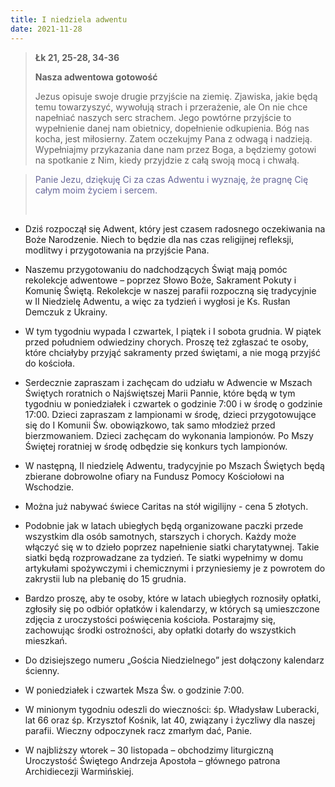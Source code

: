 ```yaml
---
title: I niedziela adwentu
date: 2021-11-28
---
```


> **Łk 21, 25-28, 34-36**
>
> **Nasza adwentowa gotowość**
>
> Jezus opisuje swoje drugie przyjście na ziemię. Zjawiska, jakie będą temu towarzyszyć, wywołują strach i przerażenie, ale On nie chce napełniać naszych serc strachem. Jego powtórne przyjście to wypełnienie danej nam obietnicy, dopełnienie odkupienia. Bóg nas kocha, jest miłosierny. Zatem oczekujmy Pana z odwagą i nadzieją. Wypełniajmy przykazania dane nam przez Boga, a będziemy gotowi na spotkanie z Nim, kiedy przyjdzie z całą swoją mocą i chwałą.

> <span style="color: #666699;"> Panie Jezu, dziękuję Ci za czas Adwentu i wyznaję, że pragnę Cię całym moim życiem i sercem. </span>
>
> &nbsp;

- Dziś rozpoczął się Adwent, który jest czasem radosnego oczekiwania na Boże Narodzenie. Niech to będzie dla nas czas religijnej refleksji, modlitwy i przygotowania na przyjście Pana.
- Naszemu przygotowaniu do nadchodzących Świąt mają pomóc rekolekcje adwentowe – poprzez Słowo Boże, Sakrament Pokuty i Komunię Świętą. Rekolekcje w naszej parafii rozpoczną się tradycyjnie w II Niedzielę Adwentu, a więc za tydzień i wygłosi je Ks. Rusłan Demczuk z Ukrainy.
- W tym tygodniu wypada I czwartek, I piątek i I sobota grudnia. W piątek przed południem odwiedziny chorych. Proszę też zgłaszać te osoby, które chciałyby przyjąć sakramenty przed świętami, a nie mogą przyjść do kościoła.
- Serdecznie zapraszam i zachęcam do udziału w Adwencie w Mszach Świętych roratnich o Najświętszej Marii Pannie, które będą w tym tygodniu w poniedziałek i czwartek o godzinie 7:00 i w środę o godzinie 17:00. Dzieci zapraszam z lampionami w środę, dzieci przygotowujące się do I Komunii Św. obowiązkowo, tak samo młodzież przed bierzmowaniem. Dzieci zachęcam do wykonania lampionów. Po Mszy Świętej roratniej w środę odbędzie się konkurs tych lampionów.
- W następną, II niedzielę Adwentu, tradycyjnie po Mszach Świętych będą zbierane dobrowolne ofiary na Fundusz Pomocy Kościołowi na Wschodzie.

- Można już nabywać świece Caritas na stół wigilijny - cena 5 złotych.
- Podobnie jak w latach ubiegłych będą organizowane paczki przede wszystkim dla osób samotnych, starszych i chorych. Każdy może włączyć się w to dzieło poprzez napełnienie siatki charytatywnej. Takie siatki będą rozprowadzane za tydzień. Te siatki wypełnimy w domu artykułami spożywczymi i chemicznymi i przyniesiemy je z powrotem do zakrystii lub na plebanię do 15 grudnia.
- Bardzo proszę, aby te osoby, które w latach ubiegłych roznosiły opłatki, zgłosiły się po odbiór opłatków i kalendarzy, w których są umieszczone zdjęcia z uroczystości poświęcenia kościoła. Postarajmy się, zachowując środki ostrożności, aby opłatki dotarły do wszystkich mieszkań.
- Do dzisiejszego numeru „Gościa Niedzielnego” jest dołączony kalendarz ścienny.
- W poniedziałek i czwartek Msza Św. o godzinie 7:00.
- W minionym tygodniu odeszli do wieczności: śp. Władysław Luberacki, lat 66 oraz śp. Krzysztof Kośnik, lat 40, związany i życzliwy dla naszej parafii. Wieczny odpoczynek racz zmarłym dać, Panie.
- W najbliższy wtorek – 30 listopada – obchodzimy liturgiczną Uroczystość Świętego Andrzeja Apostoła – głównego patrona Archidiecezji Warmińskiej.
